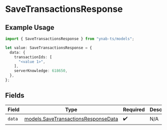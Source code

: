# SaveTransactionsResponse

## Example Usage

```typescript
import { SaveTransactionsResponse } from "ynab-ts/models";

let value: SaveTransactionsResponse = {
  data: {
    transactionIds: [
      "<value 1>",
    ],
    serverKnowledge: 618650,
  },
};
```

## Fields

| Field                                                                            | Type                                                                             | Required                                                                         | Description                                                                      |
| -------------------------------------------------------------------------------- | -------------------------------------------------------------------------------- | -------------------------------------------------------------------------------- | -------------------------------------------------------------------------------- |
| `data`                                                                           | [models.SaveTransactionsResponseData](../models/savetransactionsresponsedata.md) | :heavy_check_mark:                                                               | N/A                                                                              |